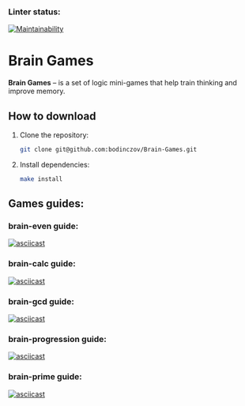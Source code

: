 ### Linter status:
[![Maintainability](https://api.codeclimate.com/v1/badges/2f301edcad10c5579328/maintainability)](https://codeclimate.com/github/bodinczov/fullstack-javascript-project-43/maintainability)

# Brain Games

**Brain Games** – is a set of logic mini-games that help train thinking and improve memory.

## How to download

1. Clone the repository:
    ```bash
    git clone git@github.com:bodinczov/Brain-Games.git
    ```
2. Install dependencies:
    ```bash
    make install
    ```

## Games guides:

### brain-even guide:
[![asciicast](https://asciinema.org/a/8s85028wEwWvLWIvjZ76ZRkU8.svg)](https://asciinema.org/a/8s85028wEwWvLWIvjZ76ZRkU8)

### brain-calc guide:
[![asciicast](https://asciinema.org/a/r9FGh3RkVCutMH7rzkQV1tg5N.svg)](https://asciinema.org/a/r9FGh3RkVCutMH7rzkQV1tg5N)

### brain-gcd guide:
[![asciicast](https://asciinema.org/a/jIy88H5vuAOqYcUp6AoIjczt3.svg)](https://asciinema.org/a/jIy88H5vuAOqYcUp6AoIjczt3)

### brain-progression guide:
[![asciicast](https://asciinema.org/a/QuHzfhBJ96YFG9qbAo1SDDfuJ.svg)](https://asciinema.org/a/QuHzfhBJ96YFG9qbAo1SDDfuJ)

### brain-prime guide:
[![asciicast](https://asciinema.org/a/yj1c1Y34HfZdwY9SpU7wIeshK.svg)](https://asciinema.org/a/yj1c1Y34HfZdwY9SpU7wIeshK)
